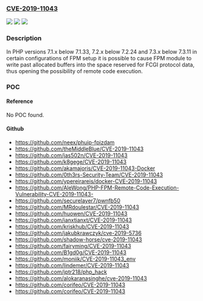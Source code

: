 ### [CVE-2019-11043](https://cve.mitre.org/cgi-bin/cvename.cgi?name=CVE-2019-11043)
![](https://img.shields.io/static/v1?label=Product&message=PHP&color=blue)
![](https://img.shields.io/static/v1?label=Version&message=7.1.x%3C%207.1.33%20&color=brighgreen)
![](https://img.shields.io/static/v1?label=Vulnerability&message=CWE-120%20Buffer%20Overflow&color=brighgreen)

### Description

In PHP versions 7.1.x below 7.1.33, 7.2.x below 7.2.24 and 7.3.x below 7.3.11 in certain configurations of FPM setup it is possible to cause FPM module to write past allocated buffers into the space reserved for FCGI protocol data, thus opening the possibility of remote code execution.

### POC

#### Reference
No POC found.

#### Github
- https://github.com/neex/phuip-fpizdam
- https://github.com/theMiddleBlue/CVE-2019-11043
- https://github.com/jas502n/CVE-2019-11043
- https://github.com/k8gege/CVE-2019-11043
- https://github.com/akamajoris/CVE-2019-11043-Docker
- https://github.com/0th3rs-Security-Team/CVE-2019-11043
- https://github.com/ypereirareis/docker-CVE-2019-11043
- https://github.com/AleWong/PHP-FPM-Remote-Code-Execution-Vulnerability-CVE-2019-11043-
- https://github.com/securelayer7/pwnfb50
- https://github.com/MRdoulestar/CVE-2019-11043
- https://github.com/huowen/CVE-2019-11043
- https://github.com/ianxtianxt/CVE-2019-11043
- https://github.com/kriskhub/CVE-2019-11043
- https://github.com/jakubkrawczyk/cve-2019-5736
- https://github.com/shadow-horse/cve-2019-11043
- https://github.com/fairyming/CVE-2019-11043
- https://github.com/B1gd0g/CVE-2019-11043
- https://github.com/moniik/CVE-2019-11043_env
- https://github.com/lindemer/CVE-2019-11043
- https://github.com/jptr218/php_hack
- https://github.com/alokaranasinghe/cve-2019-11043
- https://github.com/corifeo/CVE-2019-11043
- https://github.com/corifeo/CVE-2019-11043

